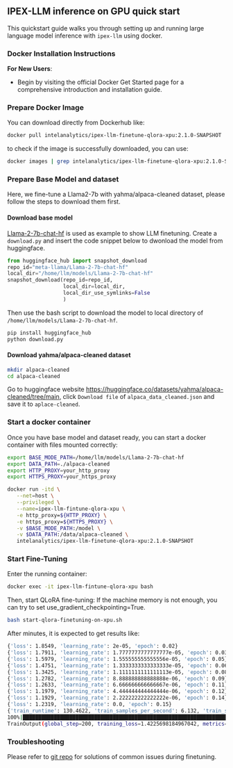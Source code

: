## IPEX-LLM inference on GPU quick start

This quickstart guide walks you through setting up and running large language model inference with `ipex-llm` using docker. 

### Docker Installation Instructions
**For New Users**:
- Begin by visiting the official Docker Get Started page for a comprehensive introduction and installation guide.

### Prepare Docker Image

You can download directly from Dockerhub like:

```bash
docker pull intelanalytics/ipex-llm-finetune-qlora-xpu:2.1.0-SNAPSHOT
```
to check if the image is successfully downloaded, you can use:

```bash
docker images | grep intelanalytics/ipex-llm-finetune-qlora-xpu:2.1.0-SNAPSHOT
```

### Prepare Base Model and dataset
Here, we fine-tune a Llama2-7b with yahma/alpaca-cleaned dataset, please follow the steps to download them first.

#### Download base model
[Llama-2-7b-chat-hf](https://huggingface.co/meta-llama/Llama-2-7b-chat-hf) is used as example to show LLM finetuning. Create a ``download.py`` and insert the code snippet below to dwonload the model from huggingface. 

``` python
from huggingface_hub import snapshot_download
repo_id="meta-llama/Llama-2-7b-chat-hf"
local_dir="/home/llm/models/Llama-2-7b-chat-hf"
snapshot_download(repo_id=repo_id,
                  local_dir=local_dir,
                  local_dir_use_symlinks=False
                  )
```

Then use the bash script to download the model to local directory of ``/home/llm/models/Llama-2-7b-chat-hf``. 

``` bash
pip install huggingface_hub
python download.py
```

#### Download yahma/alpaca-cleaned dataset
``` bash
mkdir alpaca-cleaned
cd alpaca-cleaned
```
Go to huggingface website https://huggingface.co/datasets/yahma/alpaca-cleaned/tree/main, click ``Download file`` of ``alpaca_data_cleaned.json`` and save it to ``aplace-cleaned``.

### Start a docker container
Once you have base model and dataset ready, you can start a docker container with files mounted correctly:

```bash
export BASE_MODE_PATH=/home/llm/models/Llama-2-7b-chat-hf
export DATA_PATH=./alpaca-cleaned
export HTTP_PROXY=your_http_proxy
export HTTPS_PROXY=your_https_proxy

docker run -itd \
   --net=host \
   --privileged \
   --name=ipex-llm-fintune-qlora-xpu \
   -e http_proxy=${HTTP_PROXY} \
   -e https_proxy=${HTTPS_PROXY} \
   -v $BASE_MODE_PATH:/model \
   -v $DATA_PATH:/data/alpaca-cleaned \
   intelanalytics/ipex-llm-finetune-qlora-xpu:2.1.0-SNAPSHOT
```

### Start Fine-Tuning
Enter the running container:

```bash
docker exec -it ipex-llm-fintune-qlora-xpu bash
```

Then, start QLoRA fine-tuning: If the machine memory is not enough, you can try to set use_gradient_checkpointing=True.

```bash
bash start-qlora-finetuning-on-xpu.sh
```

After minutes, it is expected to get results like:
```bash 
{'loss': 1.8549, 'learning_rate': 2e-05, 'epoch': 0.02}
{'loss': 1.7911, 'learning_rate': 1.7777777777777777e-05, 'epoch': 0.03}
{'loss': 1.5979, 'learning_rate': 1.555555555555556e-05, 'epoch': 0.05}
{'loss': 1.4751, 'learning_rate': 1.3333333333333333e-05, 'epoch': 0.06}
{'loss': 1.3425, 'learning_rate': 1.1111111111111113e-05, 'epoch': 0.08}
{'loss': 1.2782, 'learning_rate': 8.888888888888888e-06, 'epoch': 0.09}
{'loss': 1.2633, 'learning_rate': 6.666666666666667e-06, 'epoch': 0.11}
{'loss': 1.1979, 'learning_rate': 4.444444444444444e-06, 'epoch': 0.12}
{'loss': 1.1929, 'learning_rate': 2.222222222222222e-06, 'epoch': 0.14}
{'loss': 1.2319, 'learning_rate': 0.0, 'epoch': 0.15}
{'train_runtime': 130.4622, 'train_samples_per_second': 6.132, 'train_steps_per_second': 1.533, 'train_loss': 1.4225698184967042, 'epoch': 0.15}
100%|██████████████████████████████████████████████████████████████████████████| 200/200 [02:10<00:00,  1.53it/s]
TrainOutput(global_step=200, training_loss=1.4225698184967042, metrics={'train_runtime': 130.4622, 'train_samples_per_second': 6.132, 'train_steps_per_second': 1.533, 'train_loss': 1.4225698184967042, 'epoch': 0.15})
```

### Troubleshooting
Please refer to [git repo](https://github.com/intel-analytics/ipex-llm/blob/main/python/llm/example/GPU/LLM-Finetuning/README.md#troubleshooting) for solutions of common issues during finetuning.